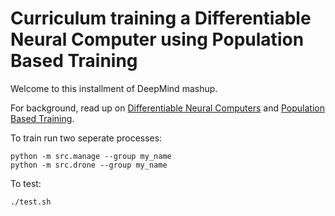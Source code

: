 # Curriculum training a Differentiable Neural Computer using Population Based Training

Welcome to this installment of DeepMind mashup.

For background, read up on [Differentiable Neural Computers](https://deepmind.com/blog/differentiable-neural-computers/) and [Population Based Training](https://deepmind.com/blog/population-based-training-neural-networks/).


To train run two seperate processes:
```shell
python -m src.manage --group my_name
python -m src.drone --group my_name
```


To test:
```shell
./test.sh
```